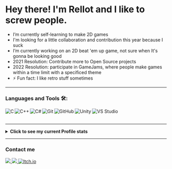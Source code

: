 # Hey there! I'm Rellot and I like to screw people.

- I’m currently self-learning to make 2D games
- I'm looking for a little collaboration and contribution this year because I suck
- I’m currently working on an 2D beat 'em up game, not sure when It's gonna be looking good
- 2021 Resolution: Contribute more to Open Source projects
- 2022 Resolution: participate in GameJams, where people make games within a time limit with a specificed theme
- ⚡ Fun fact: I like retro stuff sometimes
---

### Languages and Tools 🛠:

<img align="Left" alt="C" src="https://img.shields.io/badge/C-00599C?style=for-the-badge&logo=c&logoColor=white" />
<img align="Left" alt="C++" src="https://img.shields.io/badge/C%2B%2B-00599C?style=for-the-badge&logo=c%2B%2B&logoColor=white" />
<img align="Left" alt="C#" src="https://img.shields.io/badge/C%23-239120?style=for-the-badge&logo=c-sharp&logoColor=white" />
<img align="Left" alt="Git" src="https://img.shields.io/badge/Git-F05032?style=for-the-badge&logo=git&logoColor=white" />
<img align="Left" alt="GitHub" src="https://img.shields.io/badge/GitHub-100000?style=for-the-badge&logo=github&logoColor=white" />
<img align="Left" alt="Unity" src="https://img.shields.io/badge/Unity-100000?style=for-the-badge&logo=unity&logoColor=white" />
<img align="Left" alt="VS Studio" src="https://img.shields.io/badge/Visual_Studio-5C2D91?style=for-the-badge&logo=visual%20studio&logoColor=white" />

<br />
<br />

---

<details><summary><strong>Click to see my current Profile stats</strong></summary>
<br />

<p align="center">
<a> 
  <img height="180em" src="https://github-readme-stats.vercel.app/api?username=Rellotscrewdriver&count_private=true&theme=nord&show_icons=true"/>
</a>

<a>
  <img height="180em" src="https://github-readme-stats.vercel.app/api/top-langs/?username=Rellotscrewdriver&layout=compact&hide_border=true&theme=nord"
</a>

<a>
  <img height="136em" src="https://github-profile-trophy.vercel.app/?username=Rellotscrewdriver&theme=nord&no-frame=true&margin-w=4"/>
</a>

<a>
  <img height="295em" src="https://activity-graph.herokuapp.com/graph?username=Rellotscrewdriver&hide_border=true&theme=nord" />
</a>

</p>

**NOTE** : the above data (especially Most Used Languages) does not indicate my skill level or something like that, it's a github metric of which languages i have the most code on github
</details>

---

### Contact me

<a href= "https://discord.com/users/Rellot's screwdriver#7163">
<img src= "https://img.shields.io/badge/Discord-7289DA?style=for-the-badge&logo=discord&logoColor=white"/>
</a>
<a href= "https://stackoverflow.com/users/13572188/rellots-screwdriver">
<img src= "https://img.shields.io/badge/Stack_Overflow-FE7A16?style=for-the-badge&logo=stack-overflow&logoColor=white"/>
</a>
<a href="https://rellotscrewdriver.itch.io">                                           
<img alt="Itch.io" src="https://img.shields.io/badge/Itch.io-FA5C5C?style=for-the-badge&logo=itchdotio&logoColor=white" />
</a>
